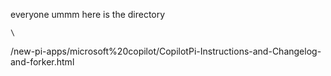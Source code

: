 
everyone ummm here is the directory


    \





    




/new-pi-apps/microsoft%20copilot/CopilotPi-Instructions-and-Changelog-and-forker.html

